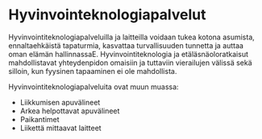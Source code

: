 # Hyvinvointeknologiapalvelut

Hyvinvointiteknologiapalveluilla ja laitteilla voidaan tukea kotona asumista, ennaltaehkäistä tapaturmia, kasvattaa turvallisuuden tunnetta ja auttaa oman elämän hallinnassaE. Hyvinvointiteknologia ja etäläsnäoloratkaisut mahdollistavat yhteydenpidon omaisiin ja tuttaviin vierailujen välissä sekä silloin, kun fyysinen tapaaminen ei ole mahdollista.

Hyvinvointiteknologiapalveluita ovat muun muassa:

* Liikkumisen apuvälineet
* Arkea helpottavat apuvälineet
* Paikantimet
* Liikettä mittaavat laitteet
